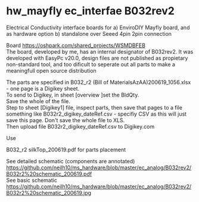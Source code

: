 # hw_mayfly ec_interfae B032rev2
Electrical Conductivity interface boards for a) EnviroDIY Mayfly board, and as hardware option b) standalone over Seeed 4pin 2pin connection

Board https://oshpark.com/shared_projects/WSMDBFEB    
The board, developed by me, has an internal designator of B032rev2. It was developed with EasyPc v20.0, design files are not published as propietary non-standard tool, and too dificult to seperate out all parts to make a meaningfull open source distribution    

The parts are specified in B032_r2 (Bill of MaterialsAzAA)200619_1056.xlsx - one page is a Digikey sheet.    
To send to Digikey, in sheet  [overview ]set the BldQty.     
Save the whole of the file.    
Step to sheet [Digikey1] file, inspect parts,  then  save that pages to a file something like B032r2_digikey_dateRef.csv - specifiy CSV as this will just save this page. Don't save the whole file to XLS.   
Then upload file B032r2_digikey_dateRef.csv  to Digikey.com    

Use    

B032_r2 silkTop_200619.pdf  for parts placement    

See detailed schematic (components are annotated)    
https://github.com/neilh10/ms_hardware/blob/master/ec_analog/B032rev2/B032r2%20schematic_200619.pdf   
See basic schematic    
https://github.com/neilh10/ms_hardware/blob/master/ec_analog/B032rev2/B032r2%20schematic_200619.jpg
